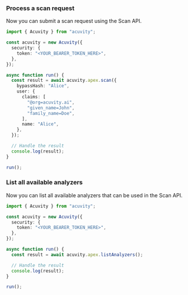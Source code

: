 <!-- Start SDK Example Usage [usage] -->
### Process a scan request

Now you can submit a scan request using the Scan API.

```typescript
import { Acuvity } from "acuvity";

const acuvity = new Acuvity({
  security: {
    token: "<YOUR_BEARER_TOKEN_HERE>",
  },
});

async function run() {
  const result = await acuvity.apex.scan({
    bypassHash: "Alice",
    user: {
      claims: [
        "@org=acuvity.ai",
        "given_name=John",
        "family_name=Doe",
      ],
      name: "Alice",
    },
  });

  // Handle the result
  console.log(result);
}

run();

```

### List all available analyzers

Now you can list all available analyzers that can be used in the Scan API.

```typescript
import { Acuvity } from "acuvity";

const acuvity = new Acuvity({
  security: {
    token: "<YOUR_BEARER_TOKEN_HERE>",
  },
});

async function run() {
  const result = await acuvity.apex.listAnalyzers();

  // Handle the result
  console.log(result);
}

run();

```
<!-- End SDK Example Usage [usage] -->